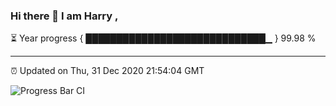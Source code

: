 ### Hi there 👋 I am Harry , 

⏳ Year progress { █████████████████████████████▁ } 99.98 %

---

⏰ Updated on Thu, 31 Dec 2020 21:54:04 GMT

![Progress Bar CI](https://github.com/duykhang68/duykhang68/workflows/Progress%20Bar%20CI/badge.svg)
